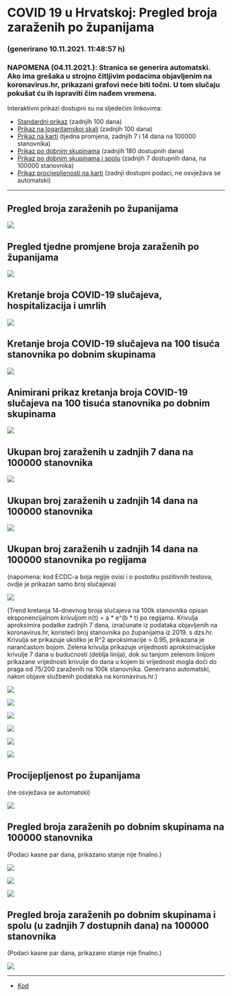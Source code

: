 # COVID 19 u Hrvatskoj: Pregled broja zaraženih po županijama

### (generirano 10.11.2021. 11:48:57 h)

### NAPOMENA (04.11.2021.): Stranica se generira automatski. Ako ima grešaka u strojno čitljivim podacima objavljenim na koronavirus.hr, prikazani grafovi neće biti točni. U tom slučaju pokušat ću ih ispraviti čim nađem vremena.

Interaktivni prikazi dostupni su na sljedećim linkovima:

- [Standardni prikaz](html/index.html) (zadnjih 100 dana)
- [Prikaz na logaritamskoj skali](html/index_log.html) (zadnjih 100 dana)
- [Prikaz na karti](html/index_map.html) (tjedna promjena, zadnjih 7 i 14 dana na 100000 stanovnika)
- [Prikaz po dobnim skupinama](html/index_per_age.html) (zadnjih 180 dostupnih dana)
- [Prikaz po dobnim skupinama i spolu](html/index_pyramid.html) (zadnjih 7 dostupnih dana, na 100000 stanovnika)
- [Prikaz procijepljenosti na karti](html/index_vaccination.html) (zadnji dostupni podaci, ne osvježava se automatski)

-----

## Pregled broja zaraženih po županijama

![](img/2021_11_09_line_plots.png)

## Pregled tjedne promjene broja zaraženih po županijama

![](img/2021_11_09_map.png)

## Kretanje broja COVID-19 slučajeva, hospitalizacija i umrlih

![](img/2021_11_09_cases_hospitalisations_deaths.png)

## Kretanje broja COVID-19 slučajeva na 100 tisuća stanovnika po dobnim skupinama

![](img/2021_11_09_cases_per_age_group_lines.png)

## Animirani prikaz kretanja broja COVID-19 slučajeva na 100 tisuća stanovnika po dobnim skupinama

![](img/2021_11_09anim_aug_1200.gif)

## Ukupan broj zaraženih u zadnjih 7 dana na 100000 stanovnika

![](img/2021_11_09_map_7_day_per_100k.png)

## Ukupan broj zaraženih u zadnjih 14 dana na 100000 stanovnika

![](img/2021_11_09_map_14_day_per_100k.png)

## Ukupan broj zaraženih u zadnjih 14 dana na 100000 stanovnika po regijama

(napomena: kod ECDC-a boja regije ovisi i o postotku pozitivnih testova, ovdje je prikazan samo broj slučajeva)

![](img/2021_11_09_map_14_day_per_100k_region.png)

(Trend kretanja 14-dnevnog broja slučajeva na 100k stanovnika opisan eksponencijalnom krivuljom n(t) = a * e^(b * t) po regijama. Krivulja aproksimira podatke zadnjih 7 dana, izračunate iz podataka objavljenih na koronavirus.hr, koristeći broj stanovnika po županijama iz 2019. s dzs.hr. Krivulja se prikazuje ukoliko je R^2 aproksimacije > 0.95, prikazana je narančastom bojom. Zelena krivulja prikazuje vrijednosti aproksimacijske krivulje 7 dana u budućnosti (deblja linija), dok su tanjom zelenom linijom prikazane vrijednosti krivulje do dana u kojem bi vrijednost mogla doći do praga od 75/200 zaraženih na 100k stanovnika. Generirano automatski, nakon objave službenih podataka na koronavirus.hr.)

![](img/2021_11_09_current_Jadranska_Hrvatska.png)

![](img/2021_11_09_current_Panonska_Hrvatska.png)

![](img/2021_11_09_current_Grad_Zagreb.png)

![](img/2021_11_09_current_Sjeverna_Hrvatska.png)

![](img/2021_11_09_current_Republika_Hrvatska.png)

![](img/2021_11_09_cases_hospitalisations_deaths_Republika_Hrvatska.png)

## Procijepljenost po županijama

(ne osvježava se automatski)

![](img/2021_11_09_vaccination.png)

## Pregled broja zaraženih po dobnim skupinama na 100000 stanovnika

(Podaci kasne par dana, prikazano stanje nije finalno.)

![](img/2021_11_09_per_age_group.png)

![](img/2021_11_09_per_age_group_all_0.png)

![](img/2021_11_09_per_age_group_all_1.png)

## Pregled broja zaraženih po dobnim skupinama i spolu (u zadnjih 7 dostupnih dana) na 100000 stanovnika

(Podaci kasne par dana, prikazano stanje nije finalno.)

![](img/2021_11_09_pyramid.png)

-----

- [Kod](https://github.com/ppalasek/covid_plots_croatia)

